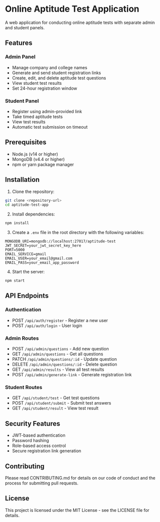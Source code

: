 # Online Aptitude Test Application

A web application for conducting online aptitude tests with separate admin and student panels.

## Features

### Admin Panel
- Manage company and college names
- Generate and send student registration links
- Create, edit, and delete aptitude test questions
- View student test results
- Set 24-hour registration window

### Student Panel
- Register using admin-provided link
- Take timed aptitude tests
- View test results
- Automatic test submission on timeout

## Prerequisites

- Node.js (v14 or higher)
- MongoDB (v4.4 or higher)
- npm or yarn package manager

## Installation

1. Clone the repository:
```bash
git clone <repository-url>
cd aptitude-test-app
```

2. Install dependencies:
```bash
npm install
```

3. Create a `.env` file in the root directory with the following variables:
```
MONGODB_URI=mongodb://localhost:27017/aptitude-test
JWT_SECRET=your_jwt_secret_key_here
PORT=5000
EMAIL_SERVICE=gmail
EMAIL_USER=your_email@gmail.com
EMAIL_PASS=your_email_app_password
```

4. Start the server:
```bash
npm start
```

## API Endpoints

### Authentication
- POST `/api/auth/register` - Register a new user
- POST `/api/auth/login` - User login

### Admin Routes
- POST `/api/admin/questions` - Add new question
- GET `/api/admin/questions` - Get all questions
- PATCH `/api/admin/questions/:id` - Update question
- DELETE `/api/admin/questions/:id` - Delete question
- GET `/api/admin/results` - View all test results
- POST `/api/admin/generate-link` - Generate registration link

### Student Routes
- GET `/api/student/test` - Get test questions
- POST `/api/student/submit` - Submit test answers
- GET `/api/student/result` - View test result

## Security Features
- JWT-based authentication
- Password hashing
- Role-based access control
- Secure registration link generation

## Contributing
Please read CONTRIBUTING.md for details on our code of conduct and the process for submitting pull requests.

## License
This project is licensed under the MIT License - see the LICENSE file for details. 